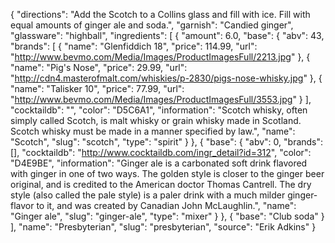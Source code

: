 {
    "directions": "Add the Scotch to a Collins glass and fill with ice. Fill with equal amounts of ginger ale and soda.",
    "garnish": "Candied ginger",
    "glassware": "highball",
    "ingredients": [
        {
            "amount": 6.0,
            "base": {
                "abv": 43,
                "brands": [
                    {
                        "name": "Glenfiddich 18",
                        "price": 114.99,
                        "url": "http://www.bevmo.com/Media/Images/ProductImagesFull/2213.jpg"
                    },
                    {
                        "name": "Pig's Nose",
                        "price": 29.99,
                        "url": "http://cdn4.masterofmalt.com/whiskies/p-2830/pigs-nose-whisky.jpg"
                    },
                    {
                        "name": "Talisker 10",
                        "price": 77.99,
                        "url": "http://www.bevmo.com/Media/Images/ProductImagesFull/3553.jpg"
                    }
                ],
                "cocktaildb": "",
                "color": "D5C6A1",
                "information": "Scotch whisky, often simply called Scotch, is malt whisky or grain whisky made in Scotland. Scotch whisky must be made in a manner specified by law.",
                "name": "Scotch",
                "slug": "scotch",
                "type": "spirit"
            }
        },
        {
            "base": {
                "abv": 0,
                "brands": [],
                "cocktaildb": "http://www.cocktaildb.com/ingr_detail?id=312",
                "color": "D4E9BE",
                "information": "Ginger ale is a carbonated soft drink flavored with ginger in one of two ways. The golden style is closer to the ginger beer original, and is credited to the American doctor Thomas Cantrell. The dry style (also called the pale style) is a paler drink with a much milder ginger-flavor to it, and was created by Canadian John McLaughlin.",
                "name": "Ginger ale",
                "slug": "ginger-ale",
                "type": "mixer"
            }
        },
        {
            "base": "Club soda"
        }
    ],
    "name": "Presbyterian",
    "slug": "presbyterian",
    "source": "Erik Adkins"
}